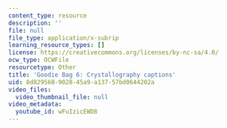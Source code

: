 ```yaml
---
content_type: resource
description: ''
file: null
file_type: application/x-subrip
learning_resource_types: []
license: https://creativecommons.org/licenses/by-nc-sa/4.0/
ocw_type: OCWFile
resourcetype: Other
title: 'Goodie Bag 6: Crystallography captions'
uid: 8d829560-9028-45a9-a137-57bd0644202a
video_files:
  video_thumbnail_file: null
video_metadata:
  youtube_id: wFuIzicEWD8
---
```

